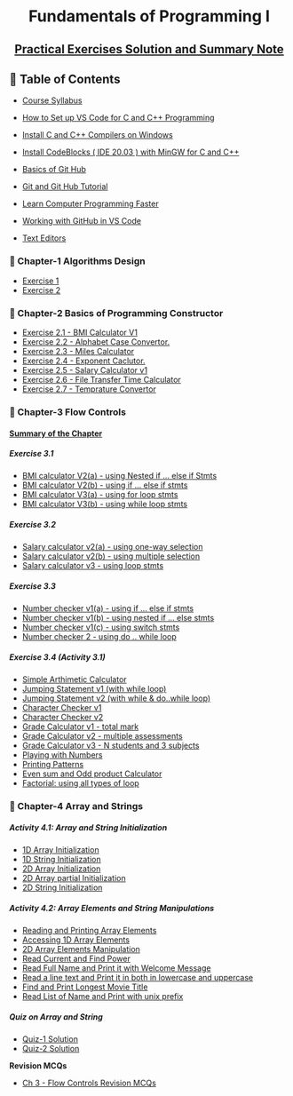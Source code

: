
<a name="readme-top"></a>

<div align="center">
  <h1><b> Fundamentals of Programming I </b></h1>
  <h2><b> <a href="https://github.com/SwEg21-03-07-FoP/FoP-I-Exercises-Solution"> Practical Exercises Solution and Summary Note</a></b></h2>
</div>


## 📗 Table of Contents

- [Course Syllabus](https://github.com/SwEg21-03-07-FoP/Course-Syllabus)
- [How to Set up VS Code for C and C++ Programming](https://www.youtube.com/watch?v=77v-Poud_io)
- [Install C and C++ Compilers on Windows](./Install_C_and_C++_Compilers_on-Windows.md)
- [Install CodeBlocks ( IDE 20.03 ) with MinGW for C and C++](https://www.youtube.com/watch?v=GWJqsmitR2I)
- [Basics of Git Hub](./GitHub_Basics.md)
- [Git and Git Hub Tutorial](https://github.com/SwEg21-03-07-FoP/Collaboration-Tools/blob/main/Git-and-Github.md)

- [Learn Computer Programming Faster](https://github.com/SwEg21-03-07-FoP/Learn-Computer-Programming-Faster)
- [Working with GitHub in VS Code](./Link_VScode_with_GitHub.md)
- [Text Editors](https://www.theodinproject.com/lessons/foundations-text-editors)
  
### 📖 Chapter-1 Algorithms Design
<ul>
  <li><a href="#">Exercise 1</a></li>
  <li><a href="#">Exercise 2</a></li>
</ul>

### 📖 Chapter-2 Basics of Programming Constructor
<ul>
   <li><a href="https://github.com/SwEg21-03-07-FoP/FoP-I-Exercises-Solution/blob/main/Chapter-2%20Basic%20Programming%20Constructors/1%20BMI%20calculator%20V1.cpp">Exercise 2.1 - BMI Calculator V1</a></li>
   <li><a href="https://github.com/SwEg21-03-07-FoP/FoP-I-Exercises-Solution/blob/main/Chapter-2%20Basic%20Programming%20Constructors/2%20alphabet%20case%20convertor.cpp">Exercise 2.2 - Alphabet Case Convertor.</a></li>
   <li><a href="https://github.com/SwEg21-03-07-FoP/FoP-I-Exercises-Solution/blob/main/Chapter-2%20Basic%20Programming%20Constructors/3%20miles%20calculator.cpp">Exercise 2.3 - Miles Calculator</a></li>
  <li><a href="https://github.com/SwEg21-03-07-FoP/FoP-I-Exercises-Solution/blob/main/Chapter-2%20Basic%20Programming%20Constructors/3%20miles%20calculator.cpp">Exercise 2.4 - Exponent Caclutor.</a></li>
  <li><a href="https://github.com/SwEg21-03-07-FoP/FoP-I-Exercises-Solution/blob/main/Chapter-2%20Basic%20Programming%20Constructors/5%20salary%20calculator%20v1.cpp">Exercise 2.5 - Salary Calculator v1</a></li>
  <li><a href="https://github.com/SwEg21-03-07-FoP/FoP-I-Exercises-Solution/blob/main/Chapter-2%20Basic%20Programming%20Constructors/6%20file%20transfer%20time%20calculator.cpp">Exercise 2.6 - File Transfer Time Calculator </a></li>
  <li><a href="https://github.com/SwEg21-03-07-FoP/FoP-I-Exercises-Solution/blob/main/Chapter-2%20Basic%20Programming%20Constructors/6%20temprature%20convertor.cpp">Exercise 2.7 - Temprature Convertor </a></li>
</ul>

### 📖 Chapter-3 Flow Controls

#### <a href="https://github.com/SwEg21-03-07-FoP/FoP-I-Exercises-Solution/blob/main/Chapter-3%20Flow%20Controls/3.0%20summary%20of%20chapter.md">Summary of the Chapter </a>

##### Exercise 3.1

<ul>
     <li><a href="https://github.com/SwEg21-03-07-FoP/FoP-I-Exercises-Solution/blob/main/Chapter-3%20Flow%20Controls/3.1 BMI calculator V2(a).cpp">BMI calculator V2(a) - using Nested if ... else if Stmts</a></li>
     <li><a href="https://github.com/SwEg21-03-07-FoP/FoP-I-Exercises-Solution/blob/main/Chapter-3%20Flow%20Controls/3.1 BMI calculator V2(b).cpp">BMI calculator V2(b) - using if ... else if stmts </a></li>
     <li><a href="https://github.com/SwEg21-03-07-FoP/FoP-I-Exercises-Solution/blob/main/Chapter-3%20Flow%20Controls/3.2 BMI calculator V3(a).cpp">BMI calculator V3(a) - using for loop stmts</a></li>
     <li><a href="https://github.com/SwEg21-03-07-FoP/FoP-I-Exercises-Solution/blob/main/Chapter-3%20Flow%20Controls/3.2 BMI calculator V3(b).cpp">BMI calculator V3(b) - using while loop stmts</a></li>
</ul>

  ##### Exercise 3.2
  
  <ul>
     <li><a href="https://github.com/SwEg21-03-07-FoP/FoP-I-Exercises-Solution/blob/main/Chapter-3%20Flow%20Controls/3.3 salary calculator v2(a).cpp">Salary calculator v2(a) - using one-way selection</a></li>
     <li><a href="https://github.com/SwEg21-03-07-FoP/FoP-I-Exercises-Solution/blob/main/Chapter-3%20Flow%20Controls/3.3 salary calculator v2(b).cpp">Salary calculator v2(b) - using multiple selection</a></li>
     <li><a href="https://github.com/SwEg21-03-07-FoP/FoP-I-Exercises-Solution/blob/main/Chapter-3%20Flow%20Controls/3.4 salary calculator v3.cpp">Salary calculator v3 - using loop stmts</a></li>
</ul>
  
 ##### Exercise 3.3
<ul>
       <li><a href="https://github.com/SwEg21-03-07-FoP/FoP-I-Exercises-Solution/blob/main/Chapter-3%20Flow%20Controls/3.5 number checker v1(a).cpp">Number checker v1(a) - using if ... else if stmts</a></li>
       <li><a href="https://github.com/SwEg21-03-07-FoP/FoP-I-Exercises-Solution/blob/main/Chapter-3%20Flow%20Controls/3.5 number checker v1(b).cpp">Number checker v1(b) - using nested if ... else stmts</a></li>
       <li><a href="https://github.com/SwEg21-03-07-FoP/FoP-I-Exercises-Solution/blob/main/Chapter-3%20Flow%20Controls/3.5 number checker v1(c).cpp">Number checker v1(c) - using switch stmts</a></li>
       <li><a href="https://github.com/SwEg21-03-07-FoP/FoP-I-Exercises-Solution/blob/main/Chapter-3%20Flow%20Controls/3.6 number checker v2.cpp">Number checker 2 - using do .. while loop</a></li>
</ul>

 ##### Exercise 3.4 (Activity 3.1)
<ul>
       <li><a href="https://github.com/SwEg21-03-07-FoP/FoP-I-Exercises-Solution/blob/main/Chapter-3%20Flow%20Controls/3.7%20simple%20calculator.cpp">Simple Arthimetic Calculator</a></li>
       <li><a href="https://github.com/SwEg21-03-07-FoP/FoP-I-Exercises-Solution/blob/main/Chapter-3%20Flow%20Controls/3.8%20jumping%20statement%20v1.cpp">Jumping Statement v1 (with while loop) </a></li>
       <li><a href="https://github.com/SwEg21-03-07-FoP/FoP-I-Exercises-Solution/blob/main/Chapter-3%20Flow%20Controls/3.8%20jumping%20statement%20v2.cpp">Jumping Statement v2 (with while & do..while loop) </a></li>
      <li><a href="https://github.com/SwEg21-03-07-FoP/FoP-I-Exercises-Solution/blob/main/Chapter-3%20Flow%20Controls/3.9%20character%20checker%20v1.cpp">Character Checker v1</a></li>
      <li><a href="https://github.com/SwEg21-03-07-FoP/FoP-I-Exercises-Solution/blob/main/Chapter-3%20Flow%20Controls/3.9%20character%20checker%20v2.cpp">Character Checker v2</a></li>
      <li><a href="https://github.com/SwEg21-03-07-FoP/FoP-I-Exercises-Solution/blob/main/Chapter-3%20Flow%20Controls/3.10%20grade%20calculator%20v1.cpp">Grade Calculator v1 - total mark </a></li>
      <li><a href="https://github.com/SwEg21-03-07-FoP/FoP-I-Exercises-Solution/blob/main/Chapter-3%20Flow%20Controls/3.10%20grade%20calculator%20v2.cpp">Grade Calculator v2 - multiple assessments </a></li>
      <li><a href="https://github.com/SwEg21-03-07-FoP/FoP-I-Exercises-Solution/blob/main/Chapter-3%20Flow%20Controls/3.10%20grade%20calculator%20v2.cpp">Grade Calculator v3 - N students and 3 subjects </a></li>
      <li><a href="https://github.com/SwEg21-03-07-FoP/FoP-I-Exercises-Solution/blob/main/Chapter-3%20Flow%20Controls/3.11%20playing%20with%20numbers.cpp">Playing with Numbers </a></li>
      <li><a href="https://github.com/SwEg21-03-07-FoP/FoP-I-Exercises-Solution/blob/main/Chapter-3%20Flow%20Controls/3.12%20printing%20patterns.cpp">Printing Patterns </a></li>
      <li><a href="https://github.com/SwEg21-03-07-FoP/FoP-I-Exercises-Solution/blob/main/Chapter-3%20Flow%20Controls/3.13 evn sum and odd product.cpp">Even sum and Odd product Calculator </a></li>
      <li><a href="https://github.com/SwEg21-03-07-FoP/FoP-I-Exercises-Solution/blob/main/Chapter-3%20Flow%20Controls/3.14 factorial.cpp">Factorial: using all types of loop </a></li>
</ul>

### 📖 Chapter-4 Array and Strings

 ##### Activity 4.1: Array and String Initialization
 <ul>
      <li><a href="https://github.com/SwEg21-03-07-FoP/FoP-I-Exercises-Solution/blob/main/Chapter-4%20Array%20and%20Strings/4.1%201D%20array%20initalization.cpp">1D Array Initialization</a></li>
       <li><a href="https://github.com/SwEg21-03-07-FoP/FoP-I-Exercises-Solution/blob/main/Chapter-4%20Array%20and%20Strings/4.2%201D%20string%20initalization.cpp">1D String Initialization</a></li>
      <li><a href="https://github.com/SwEg21-03-07-FoP/FoP-I-Exercises-Solution/blob/main/Chapter-4%20Array%20and%20Strings/4.3%202D%20array%20initalization.cpp">2D Array Initialization</a></li>
      <li><a href="https://github.com/SwEg21-03-07-FoP/FoP-I-Exercises-Solution/blob/main/Chapter-4%20Array%20and%20Strings/4.7%202D%20array%20partial%20initialization.cpp">2D Array partial Initialization</a></li>
      <li><a href="https://github.com/SwEg21-03-07-FoP/FoP-I-Exercises-Solution/blob/main/Chapter-4%20Array%20and%20Strings/4.4%202D%20string%20initalization.cpp">2D String Initialization</a></li>
 </ul>

 ##### Activity 4.2: Array Elements and String Manipulations
 <ul>
      <li><a href="https://github.com/SwEg21-03-07-FoP/FoP-I-Exercises-Solution/blob/main/Chapter-4%20Array%20and%20Strings/4.5%20read_and_print_array_elements.cpp">Reading and Printing Array Elements</a></li>
      <li><a href="https://github.com/SwEg21-03-07-FoP/FoP-I-Exercises-Solution/blob/main/Chapter-4%20Array%20and%20Strings/4.6%20accessing%201D%20array%20elements.cpp">Accessing 1D Array Elements</a></li>
      <li><a href="https://github.com/SwEg21-03-07-FoP/FoP-I-Exercises-Solution/blob/main/Chapter-4%20Array%20and%20Strings/4.8%202D%20array%20element%20manipulation.cpp">2D Array Elements Manipulation</a></li>
      <li><a href="https://github.com/SwEg21-03-07-FoP/FoP-I-Exercises-Solution/blob/main/Chapter-4%20Array%20and%20Strings/4.9%20power%20and%20current%20calculator.cpp">Read Current and Find Power</a></li>
      <li><a href="https://github.com/SwEg21-03-07-FoP/FoP-I-Exercises-Solution/blob/main/Chapter-4%20Array%20and%20Strings/2.10%20read%20and%20print%20string.cpp">Read Full Name and Print it with Welcome Message</a></li>
      <li><a href="https://github.com/SwEg21-03-07-FoP/FoP-I-Exercises-Solution/blob/main/Chapter-4%20Array%20and%20Strings/2.11%20print%20string%20in%20lowercase%20and%20uppercase.cpp">Read a line text and Print it in both in lowercase and uppercase</a></li>
      <li><a href="https://github.com/SwEg21-03-07-FoP/FoP-I-Exercises-Solution/blob/main/Chapter-4%20Array%20and%20Strings/2.12%20print%20longest%20movie%20titles.cpp">Find and Print Longest Movie Title</a></li>
      <li><a href="https://github.com/SwEg21-03-07-FoP/FoP-I-Exercises-Solution/blob/main/Chapter-4%20Array%20and%20Strings/2.13%20read%20students%20name.cpp">Read List of Name and Print with unix prefix</a></li>
 </ul>

 ##### Quiz on Array and String

 <ul>
    <li><a href="https://github.com/SwEg21-03-07-FoP/FoP-I-Exercises-Solution/blob/main/Chapter-4%20Array%20and%20Strings/quiz1-solution.cpp">Quiz-1 Solution</a></li>
    <li><a href="https://github.com/SwEg21-03-07-FoP/FoP-I-Exercises-Solution/blob/main/Chapter-4%20Array%20and%20Strings/quiz2-solution.cpp">Quiz-2 Solution</a></li>
 </ul> 

<b>Revision MCQs</b>
<ul>
  <li><a href="https://github.com/SwEg21-03-07-FoP/FoP-I-Exercises-Solution/blob/main/MCQs%20-%20Review%20Questions/MCQ%20-%20Flow%20controls.md">Ch 3 - Flow Controls Revision MCQs</a></li>
</ul>
